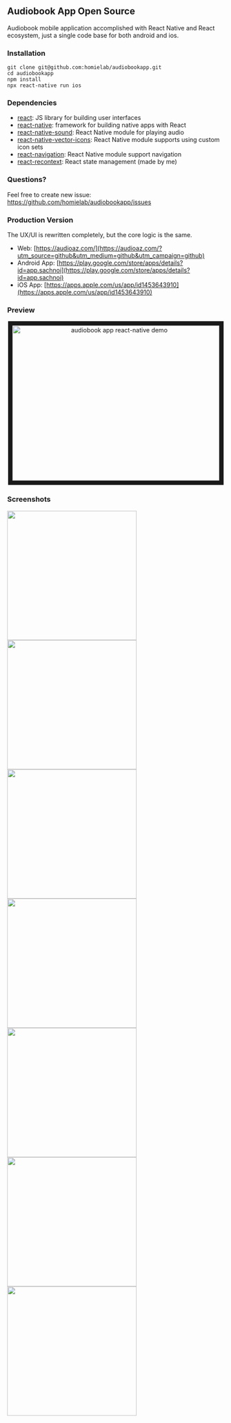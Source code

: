 ## Audiobook App Open Source

Audiobook mobile application accomplished with React Native and React ecosystem, just a single code base for both android and ios.

### Installation

    git clone git@github.com:homielab/audiobookapp.git
    cd audiobookapp
    npm install
    npx react-native run ios

### Dependencies

- [react](https://github.com/facebook/react): JS library for building user interfaces
- [react-native](https://github.com/facebook/react-native): framework for building native apps with React
- [react-native-sound](https://github.com/zmxv/react-native-sound): React Native module for playing audio
- [react-native-vector-icons](https://github.com/oblador/react-native-vector-icons): React Native module supports using custom icon sets
- [react-navigation](https://github.com/react-navigation/react-navigation/): React Native module support navigation
- [react-recontext](https://github.com/homielab/react-recontext): React state management (made by me)

### Questions?

Feel free to create new issue: https://github.com/homielab/audiobookapp/issues

### Production Version

The UX/UI is rewritten completely, but the core logic is the same.

- Web: [https://audioaz.com/](https://audioaz.com/?utm_source=github&utm_medium=github&utm_campaign=github)
- Android App: [https://play.google.com/store/apps/details?id=app.sachnoi](https://play.google.com/store/apps/details?id=app.sachnoi)
- iOS App: [https://apps.apple.com/us/app/id1453643910](https://apps.apple.com/us/app/id1453643910)

### Preview

<center><a href="http://www.youtube.com/watch?feature=player_embedded&v=GT63VkgRins" target="_blank"><img src="http://img.youtube.com/vi/GT63VkgRins/0.jpg" alt="audiobook app react-native demo" width="480" height="360" border="10" /></a></center>

### Screenshots

<img src="https://raw.githubusercontent.com/homielab/audiobookapp/main/screenshots/1.png" width="300"> <img src="https://raw.githubusercontent.com/homielab/audiobookapp/main/screenshots/2.png" width="300">
<img src="https://raw.githubusercontent.com/homielab/audiobookapp/main/screenshots/3.png" width="300"> <img src="https://raw.githubusercontent.com/homielab/audiobookapp/main/screenshots/4.png" width="300"> <img src="https://raw.githubusercontent.com/homielab/audiobookapp/main/screenshots/5.png" width="300"> <img src="https://raw.githubusercontent.com/homielab/audiobookapp/main/screenshots/6.png" width="300"> <img src="https://raw.githubusercontent.com/homielab/audiobookapp/main/screenshots/7.png" width="300">

